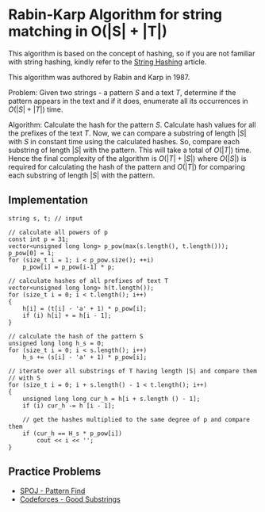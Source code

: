 <!--?title Rabin-Karp Algorithm-->

# Rabin-Karp Algorithm for string matching in O(|S| + |T|)


This algorithm is based on the concept of hashing, so if you are not familiar with string hashing, kindly refer to the [String Hashing](./string/string-hashing.html) article.


This algorithm was authored by Rabin and Karp in 1987.

Problem: Given two strings - a pattern $S$ and a text $T$, determine if the pattern appears in the text and if it does, enumerate all its
occurrences in $O(|S| + |T|)$ time.

Algorithm: Calculate the hash for the pattern $S$. Calculate hash values for all the prefixes of the text $T$. Now, we can compare a substring of length $|S|$ with $S$ in constant time using the calculated hashes. So, compare each substring of length $|S|$ with the pattern. This will take a total of $O(|T|)$ time. Hence the final complexity of the algorithm is $O(|T| + |S|)$ where $O(|S|)$ is required for calculating the hash of the pattern and $O(|T|)$ for comparing each substring of length $|S|$ with the pattern.


## Implementation

    string s, t; // input

    // calculate all powers of p
    const int p = 31;
    vector<unsigned long long> p_pow(max(s.length(), t.length()));
    p_pow[0] = 1;
    for (size_t i = 1; i < p_pow.size(); ++i)
	    p_pow[i] = p_pow[i-1] * p;

    // calculate hashes of all prefixes of text T
    vector<unsigned long long> h(t.length());
    for (size_t i = 0; i < t.length(); i++)
    {
	    h[i] = (t[i] - 'a' + 1) * p_pow[i];
	    if (i) h[i] + = h[i - 1];
    }

    // calculate the hash of the pattern S
    unsigned long long h_s = 0;
    for (size_t i = 0; i < s.length(); i++)
	    h_s += (s[i] - 'a' + 1) * p_pow[i];

    // iterate over all substrings of T having length |S| and compare them
    // with S
    for (size_t i = 0; i + s.length() - 1 < t.length(); i++)
    {
	    unsigned long long cur_h = h[i + s.length () - 1];
	    if (i) cur_h -= h [i - 1];

	    // get the hashes multiplied to the same degree of p and compare them
	    if (cur_h == H_s * p_pow[i])
		    cout << i << '';
    }

## Practice Problems

* [SPOJ - Pattern Find](http://www.spoj.com/problems/NAJPF/)
* [Codeforces - Good Substrings](http://codeforces.com/problemset/problem/271/D)

